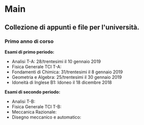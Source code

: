 # Main
## Collezione di appunti e file per l'università.
### Primo anno di corso
**Esami di primo periodo:**
  - Analisi T-A:                    28/trentesimi il 10 gennaio 2019
  - Fisica Generale TCI T-A:       
  - Fondamenti di Chimica:          31/trentesimi il 8 gennaio 2019
  - Geometria e Algebra:            25/trentesimi il 30 gennaio 2019
  - Idoneità di Inglese B1:         Idoneo il 18 dicembre 2018
  
**Esami di secondo periodo:**
  - Analisi T-B:                    
  - Fisica Generale TCI T-B:    
  - Meccanica Razionale:         
  - Disegno meccanico e automatico:            
